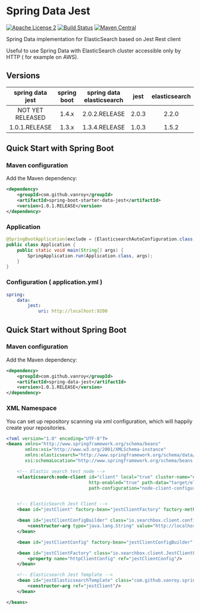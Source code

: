 Spring Data Jest
=========================
[![Apache License 2](https://img.shields.io/badge/license-ASF2-blue.svg)](https://www.apache.org/licenses/LICENSE-2.0.txt)
[![Build Status](https://travis-ci.org/VanRoy/spring-data-jest.svg?branch=spring-data-1.0)](https://travis-ci.org/VanRoy/spring-data-jest)
[![Maven Central](https://maven-badges.herokuapp.com/maven-central/com.github.vanroy/spring-boot-starter-data-jest/badge.svg)](https://maven-badges.herokuapp.com/maven-central/com.github.vanroy/spring-boot-starter-data-jest/)

Spring Data implementation for ElasticSearch based on Jest Rest client

Useful to use Spring Data with ElasticSearch cluster accessible only by HTTP ( for example on AWS).

Versions
-----------

|   spring data jest | spring boot | spring data elasticsearch |  jest  | elasticsearch |
|:------------------:|:-----------:|:-------------------------:|:------:|:-------------:|
|  NOT YET RELEASED  |    1.4.x    |       2.0.2.RELEASE       |  2.0.3 |      2.2.0    |
|   1.0.1.RELEASE    |    1.3.x    |       1.3.4.RELEASE       |  1.0.3 |      1.5.2    |


Quick Start with Spring Boot
-------------------------------

### Maven configuration

Add the Maven dependency:

```xml
<dependency>
    <groupId>com.github.vanroy</groupId>
    <artifactId>spring-boot-starter-data-jest</artifactId>
    <version>1.0.1.RELEASE</version>
</dependency>
```

### Application
```java
@SpringBootApplication(exclude = {ElasticsearchAutoConfiguration.class, ElasticsearchDataAutoConfiguration.class})
public class Application {
    public static void main(String[] args) {
        SpringApplication.run(Application.class, args);
    }
}
```

### Configuration ( application.yml )
```yml
spring:
    data:
        jest:
            uri: http://localhost:9200
```


Quick Start without Spring Boot
-------------------------------

### Maven configuration

Add the Maven dependency:

```xml
<dependency>
    <groupId>com.github.vanroy</groupId>
    <artifactId>spring-data-jest</artifactId>
    <version>1.0.1.RELEASE</version>
</dependency>
```

### XML Namespace

You can set up repository scanning via xml configuration, which will happily create your repositories.

```xml
<?xml version="1.0" encoding="UTF-8"?>
<beans xmlns="http://www.springframework.org/schema/beans"
       xmlns:xsi="http://www.w3.org/2001/XMLSchema-instance"
       xmlns:elasticsearch="http://www.springframework.org/schema/data/elasticsearch"
       xsi:schemaLocation="http://www.springframework.org/schema/beans http://www.springframework.org/schema/beans/spring-beans-3.1.xsd http://www.springframework.org/schema/data/elasticsearch http://www.springframework.org/schema/data/elasticsearch/spring-elasticsearch.xsd">

    <!-- Elastic search test node -->
    <elasticsearch:node-client id="client" local="true" cluster-name="#{T(java.util.UUID).randomUUID().toString()}"
                               http-enabled="true" path-data="target/elasticsearchTestData" path-home="src/test/resources/test-home-dir"
                               path-configuration="node-client-configuration.yml"/>


    <!-- ElasticSearch Jest Client -->
    <bean id="jestClient" factory-bean="jestClientFactory" factory-method="getObject" destroy-method="shutdownClient" />

    <bean id="jestClientConfigBuilder" class="io.searchbox.client.config.HttpClientConfig.Builder">
        <constructor-arg type="java.lang.String" value="http://localhost:9200"/>
    </bean>

    <bean id="jestClientConfig" factory-bean="jestClientConfigBuilder" factory-method="build"/>

    <bean id="jestClientFactory" class="io.searchbox.client.JestClientFactory">
        <property name="httpClientConfig" ref="jestClientConfig"/>
    </bean>

    <!-- Elasticsearch Jest Template -->
    <bean id="jestElasticsearchTemplate" class="com.github.vanroy.springdata.jest.JestElasticsearchTemplate">
        <constructor-arg ref="jestClient"/>
    </bean>

</beans>
```